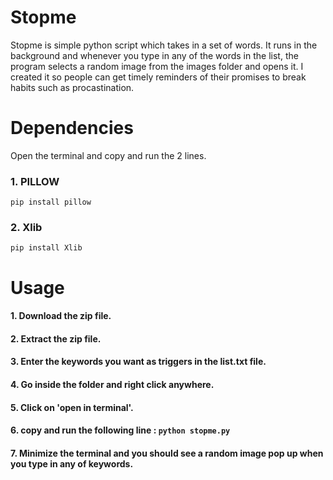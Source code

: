 # Stopme
Stopme is simple python script which takes in a set of words. It runs in the background and whenever you type in any of the words in
the list, the program selects a random image from the images folder and opens it. I created it so people can get timely reminders
of their promises to break habits such as procastination.   
# Dependencies
Open the terminal and copy and run the 2 lines. 
### 1. PILLOW

  `pip install pillow` 
  
### 2. Xlib

  `pip install Xlib` 
# Usage

#### 1. Download the zip file.
#### 2. Extract the zip file.
#### 3. Enter the keywords you want as triggers in the list.txt file.
#### 4. Go inside the folder and right click anywhere.
#### 5. Click on 'open in terminal'.
#### 6. copy and run the following line : `python stopme.py` 
#### 7. Minimize the terminal and you should see a random image pop up when you type in any of keywords.



